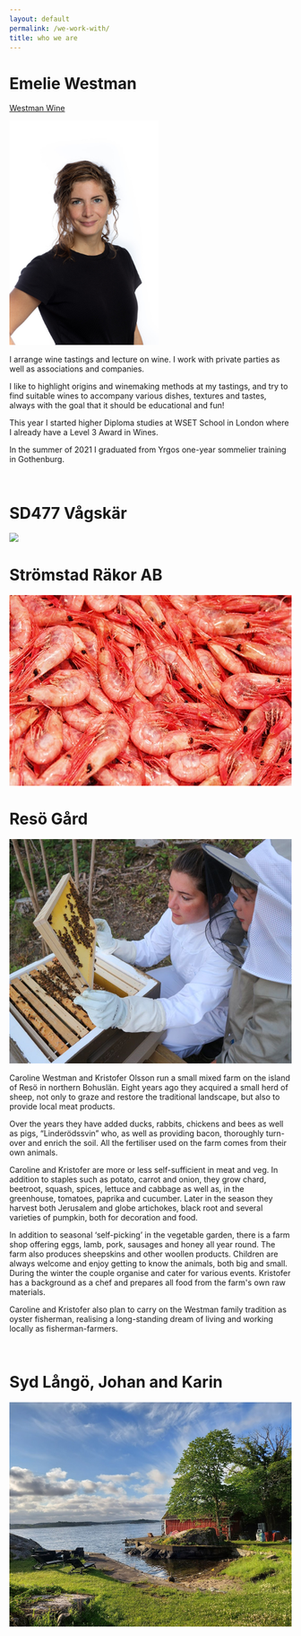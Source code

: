```yaml
---
layout: default
permalink: /we-work-with/
title: who we are
---
```


# Emelie Westman

[Westman Wine](https://westmanwine.se/)


<img src="/assets/images/Resized_Emelie_4871014261108.jpg" style="height: 400px;"/>

I arrange wine tastings and lecture on wine. I work with private parties as well as associations and companies.

I like to highlight origins and winemaking methods at my tastings, and try to find suitable wines to accompany various dishes, textures and tastes, always with the goal that it should be educational and fun!

This year I started higher Diploma studies at WSET School in London where I already have a Level 3 Award in Wines. 

In the summer of 2021 I graduated from Yrgos one-year sommelier training in Gothenburg.

<br />

# SD477 Vågskär

<img src="/assets/images/Vågskär.jpg" style="height: 400px;"/>

<br />

# Strömstad Räkor AB

<img src="/assets/images/rakor1.jpg" style="height: 340px;"/>

<br />

# Resö Gård

<img src="/assets/images/reso_gard.jpg" style="height: 400px;"/>

Caroline Westman and Kristofer Olsson run a small mixed farm on the island of Resö in northern Bohuslän. Eight years ago they acquired a small herd of sheep, not only to graze and restore the traditional landscape, but also to provide local meat products.

Over the years they have added ducks, rabbits, chickens and bees as well as pigs, “Linderödssvin”  who, as well as providing bacon, thoroughly turn-over and enrich the soil. All the fertiliser used on the farm comes from their own animals.

Caroline and Kristofer are more or less self-sufficient in meat and veg.  In addition to staples such as potato, carrot and onion, they grow chard, beetroot, squash, spices, lettuce and cabbage as well as, in the greenhouse, tomatoes, paprika and cucumber. Later in the season they harvest both Jerusalem and globe artichokes, black root and several varieties of pumpkin, both for decoration and food. 

In addition to seasonal ‘self-picking’ in the vegetable garden, there is a farm shop offering eggs, lamb, pork, sausages and honey all year round. The farm also produces sheepskins and other woollen products.  Children are always welcome and enjoy getting to know the animals, both big and small. During the winter the couple organise and cater for various events. Kristofer has a background as a chef and prepares all food from the farm's own raw materials. 

Caroline and Kristofer also plan to carry on the Westman family tradition as oyster fisherman, realising a long-standing dream of living and working locally as fisherman-farmers. 

<br />

# Syd Långö, Johan and Karin

<img src="/assets/images/sydlångö.jpg" style="height: 400px;"/>








